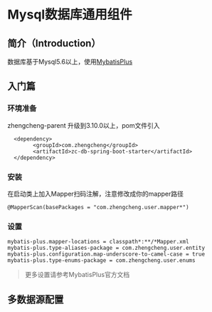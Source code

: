 # Mysql数据库通用组件

## **简介**（Introduction）

数据库基于Mysql5.6以上，使用[MybatisPlus](https://mp.baomidou.com/)

## **入门篇**

### **环境准备**

zhengcheng-parent 升级到3.10.0以上，pom文件引入

```
  <dependency>
        <groupId>com.zhengcheng</groupId>
        <artifactId>zc-db-spring-boot-starter</artifactId>
  </dependency>
```

### **安装**

在启动类上加入Mapper扫码注解，注意修改成你的mapper路径
```
@MapperScan(basePackages = "com.zhengcheng.user.mapper*")
```

### **设置**

```
mybatis-plus.mapper-locations = classpath*:**/*Mapper.xml
mybatis-plus.type-aliases-package = com.zhengcheng.user.entity
mybatis-plus.configuration.map-underscore-to-camel-case = true
mybatis-plus.type-enums-package = com.zhengcheng.user.enums
```

> 更多设置请参考MybatisPlus官方文档

## 多数据源配置
